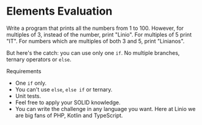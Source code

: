 # Elements Evaluation

Write a program that prints all the numbers from 1 to 100. However, for multiples of 3, instead of the number, print "Linio". For multiples of 5 print "IT". For numbers which are multiples of both 3 and 5, print "Linianos".

But here's the catch: you can use only one `if`. No multiple branches, ternary operators or `else`.

Requirements
- One `if` only.
- You can't use `else`, `else if` or ternary.
- Unit tests.
- Feel free to apply your SOLID knowledge.
- You can write the challenge in any language you want. Here at Linio we are big fans of PHP, Kotlin and TypeScript.
